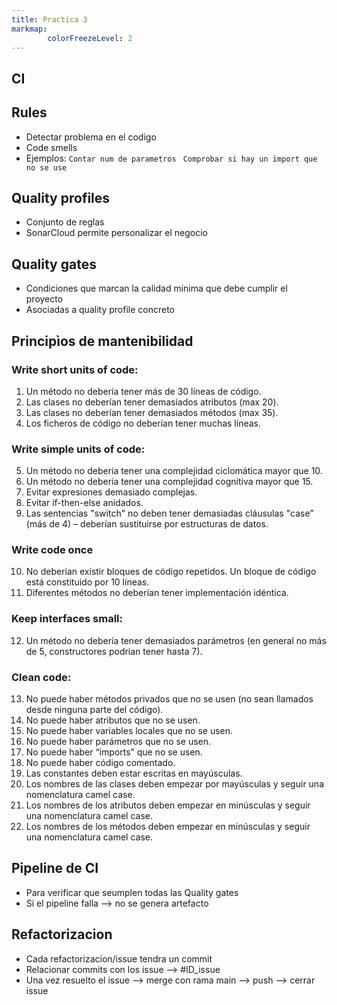 ```yaml
---
title: Practica 3
markmap:
        colorFreezeLevel: 2
---
```


## CI

## Rules
- Detectar problema en el codigo
- Code smells
- Ejemplos:
        `Contar num de parametros `
        `Comprobar si hay un import que no se use `

## Quality profiles
- Conjunto de reglas
- SonarCloud permite personalizar el negocio

## Quality gates
- Condiciones que marcan la calidad minima que debe cumplir el proyecto
- Asociadas a quality profile concreto
## Principìos de mantenibilidad

### Write short units of code:
1. Un método no debería tener más de 30 líneas de código.
2. Las clases no deberían tener demasiados atributos (max 20).
3. Las clases no deberían tener demasiados métodos (max 35).
4. Los ficheros de código no deberían tener muchas líneas.
### Write simple units of code:
5. Un método no debería tener una complejidad ciclomática mayor que 10.
6. Un método no debería tener una complejidad cognitiva mayor que 15.
7. Evitar expresiones demasiado complejas.
8. Evitar if-then-else anidados.
9. Las sentencias "switch" no deben tener demasiadas cláusulas "case” (más de 4) – deberían
sustituirse por estructuras de datos.
### Write code once
10. No deberían existir bloques de código repetidos. Un bloque de código está constituido por 10
líneas.
11. Diferentes métodos no deberían tener implementación idéntica.
### Keep interfaces small:
12. Un método no debería tener demasiados parámetros (en general no más de 5, constructores
podrían tener hasta 7).
### Clean code:
13. No puede haber métodos privados que no se usen (no sean llamados desde ninguna parte del
código).
14. No puede haber atributos que no se usen.
15. No puede haber variables locales que no se usen.
16. No puede haber parámetros que no se usen.
17. No puede haber “imports” que no se usen.
18. No puede haber código comentado.
19. Las constantes deben estar escritas en mayúsculas.
20. Los nombres de las clases deben empezar por mayúsculas y seguir una nomenclatura camel case.
21. Los nombres de los atributos deben empezar en minúsculas y seguir una nomenclatura camel case.
22. Los nombres de los métodos deben empezar en minúsculas y seguir una nomenclatura camel case.

## Pipeline de CI
- Para verificar que seumplen todas las Quality gates
- Si el pipeline falla --> no se genera artefacto

## Refactorizacion
- Cada refactorizacion/issue tendra un commit
- Relacionar commits con los issue --> #ID_issue
- Una vez resuelto el issue --> merge con rama main --> push --> cerrar issue



